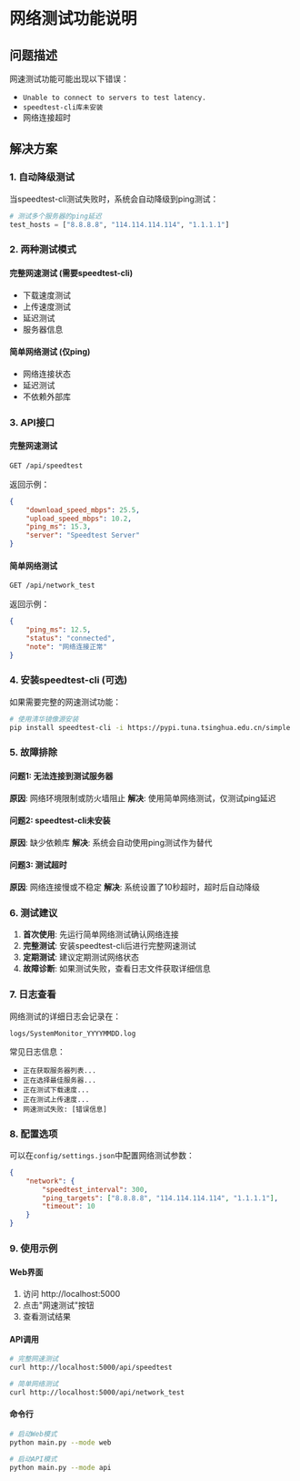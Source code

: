# 网络测试功能说明

## 问题描述

网速测试功能可能出现以下错误：
- `Unable to connect to servers to test latency.`
- `speedtest-cli库未安装`
- 网络连接超时

## 解决方案

### 1. 自动降级测试
当speedtest-cli测试失败时，系统会自动降级到ping测试：

```python
# 测试多个服务器的ping延迟
test_hosts = ["8.8.8.8", "114.114.114.114", "1.1.1.1"]
```

### 2. 两种测试模式

#### 完整网速测试 (需要speedtest-cli)
- 下载速度测试
- 上传速度测试  
- 延迟测试
- 服务器信息

#### 简单网络测试 (仅ping)
- 网络连接状态
- 延迟测试
- 不依赖外部库

### 3. API接口

#### 完整网速测试
```bash
GET /api/speedtest
```

返回示例：
```json
{
    "download_speed_mbps": 25.5,
    "upload_speed_mbps": 10.2,
    "ping_ms": 15.3,
    "server": "Speedtest Server"
}
```

#### 简单网络测试
```bash
GET /api/network_test
```

返回示例：
```json
{
    "ping_ms": 12.5,
    "status": "connected",
    "note": "网络连接正常"
}
```

### 4. 安装speedtest-cli (可选)

如果需要完整的网速测试功能：

```bash
# 使用清华镜像源安装
pip install speedtest-cli -i https://pypi.tuna.tsinghua.edu.cn/simple
```

### 5. 故障排除

#### 问题1: 无法连接到测试服务器
**原因**: 网络环境限制或防火墙阻止
**解决**: 使用简单网络测试，仅测试ping延迟

#### 问题2: speedtest-cli未安装
**原因**: 缺少依赖库
**解决**: 系统会自动使用ping测试作为替代

#### 问题3: 测试超时
**原因**: 网络连接慢或不稳定
**解决**: 系统设置了10秒超时，超时后自动降级

### 6. 测试建议

1. **首次使用**: 先运行简单网络测试确认网络连接
2. **完整测试**: 安装speedtest-cli后进行完整网速测试
3. **定期测试**: 建议定期测试网络状态
4. **故障诊断**: 如果测试失败，查看日志文件获取详细信息

### 7. 日志查看

网络测试的详细日志会记录在：
```
logs/SystemMonitor_YYYYMMDD.log
```

常见日志信息：
- `正在获取服务器列表...`
- `正在选择最佳服务器...`
- `正在测试下载速度...`
- `正在测试上传速度...`
- `网速测试失败: [错误信息]`

### 8. 配置选项

可以在`config/settings.json`中配置网络测试参数：

```json
{
    "network": {
        "speedtest_interval": 300,
        "ping_targets": ["8.8.8.8", "114.114.114.114", "1.1.1.1"],
        "timeout": 10
    }
}
```

### 9. 使用示例

#### Web界面
1. 访问 http://localhost:5000
2. 点击"网速测试"按钮
3. 查看测试结果

#### API调用
```bash
# 完整网速测试
curl http://localhost:5000/api/speedtest

# 简单网络测试
curl http://localhost:5000/api/network_test
```

#### 命令行
```bash
# 启动Web模式
python main.py --mode web

# 启动API模式
python main.py --mode api
``` 